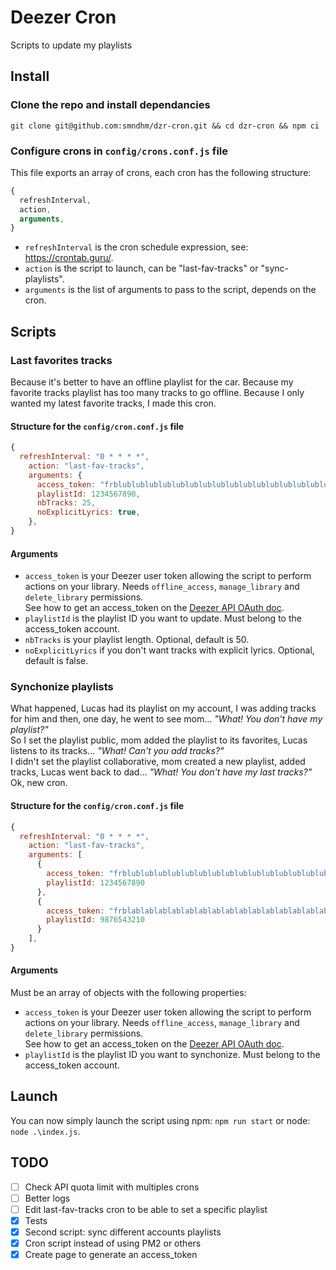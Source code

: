 # Deezer Cron

Scripts to update my playlists

## Install

### Clone the repo and install dependancies

`git clone git@github.com:smndhm/dzr-cron.git && cd dzr-cron && npm ci`

### Configure crons in `config/crons.conf.js` file

This file exports an array of crons, each cron has the following structure:

```javascript
{
  refreshInterval,
  action,
  arguments,
}
```

- `refreshInterval` is the cron schedule expression, see: https://crontab.guru/.
- `action` is the script to launch, can be "last-fav-tracks" or "sync-playlists".
- `arguments` is the list of arguments to pass to the script, depends on the cron.

## Scripts

### Last favorites tracks

Because it's better to have an offline playlist for the car. Because my favorite tracks playlist has too many tracks to go offline. Because I only wanted my latest favorite tracks, I made this cron.

#### Structure for the `config/cron.conf.js` file

```javascript
{
  refreshInterval: "0 * * * *",
    action: "last-fav-tracks",
    arguments: {
      access_token: "frblublublublublublublublublublublublublublublublu",
      playlistId: 1234567890,
      nbTracks: 25,
      noExplicitLyrics: true,
    },
}
```

#### Arguments

- `access_token` is your Deezer user token allowing the script to perform actions on your library. Needs `offline_access`, `manage_library` and `delete_library` permissions.  
  See how to get an access_token on the [Deezer API OAuth doc](https://developers.deezer.com/api/oauth).
- `playlistId` is the playlist ID you want to update. Must belong to the access_token account.
- `nbTracks` is your playlist length. Optional, default is 50.
- `noExplicitLyrics` if you don't want tracks with explicit lyrics. Optional, default is false.

### Synchonize playlists

What happened, Lucas had its playlist on my account, I was adding tracks for him and then, one day, he went to see mom... _"What! You don't have my playlist?"_  
So I set the playlist public, mom added the playlist to its favorites, Lucas listens to its tracks... _"What! Can't you add tracks?"_  
I didn't set the playlist collaborative, mom created a new playlist, added tracks, Lucas went back to dad... _"What! You don't have my last tracks?"_  
Ok, new cron.

#### Structure for the `config/cron.conf.js` file

```javascript
{
  refreshInterval: "0 * * * *",
    action: "last-fav-tracks",
    arguments: [
      {
        access_token: "frblublublublublublublublublublublublublublublublu",
        playlistId: 1234567890
      },
      {
        access_token: "frblablablablablablablablablablablablablablablabla",
        playlistId: 9876543210
      }
    ],
}
```

#### Arguments

Must be an array of objects with the following properties:

- `access_token` is your Deezer user token allowing the script to perform actions on your library. Needs `offline_access`, `manage_library` and `delete_library` permissions.  
  See how to get an access_token on the [Deezer API OAuth doc](https://developers.deezer.com/api/oauth).
- `playlistId` is the playlist ID you want to synchonize. Must belong to the access_token account.

## Launch

You can now simply launch the script using npm: `npm run start` or node: `node .\index.js`.

## TODO

- [ ] Check API quota limit with multiples crons
- [ ] Better logs
- [ ] Edit last-fav-tracks cron to be able to set a specific playlist
- [x] Tests
- [x] Second script: sync different accounts playlists
- [x] Cron script instead of using PM2 or others
- [x] Create page to generate an access_token
